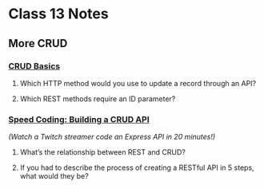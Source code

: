 # Class 13 Notes

## More CRUD

### [CRUD Basics](https://medium.com/geekculture/crud-operations-explained-2a44096e9c88)

1. Which HTTP method would you use to update a record through an API?

1. Which REST methods require an ID parameter?

### [Speed Coding: Building a CRUD API](https://www.youtube.com/watch?v=EzNcBhSv1Wo)

*(Watch a Twitch streamer code an Express API in 20 minutes!)*

1. What’s the relationship between REST and CRUD?

1. If you had to describe the process of creating a RESTful API in 5 steps, what would they be?